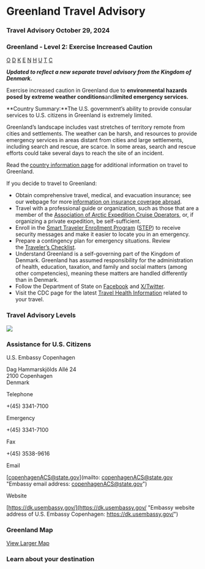 # Greenland Travel Advisory

### Travel Advisory October 29, 2024

### Greenland - Level 2: Exercise Increased Caution

[O](javascript:void(0); "Tool Tip: Other")
[D](javascript:void(0); "Tool Tip: Wrongful Detention")
[K](javascript:void(0); "Tool Tip: Kidnap and Hostage")
[E](javascript:void(0); "Tool Tip: Event")
[N](javascript:void(0); "Tool Tip: Disaster")
[H](javascript:void(0); "Tool Tip: Health")
[U](javascript:void(0); "Tool Tip: Civil Unrest")
[T](javascript:void(0); "Tool Tip: Terrorism")
[C](javascript:void(0); "Tool Tip: Crimes")

***Updated to reflect a new separate travel advisory from the Kingdom of Denmark.***

Exercise increased caution in Greenland due to **environmental hazards posed by extreme weather conditions**and**limited emergency services.**

**Country Summary:**The U.S. government’s ability to provide consular services to U.S. citizens in Greenland is extremely limited.

Greenland’s landscape includes vast stretches of territory remote from cities and settlements. The weather can be harsh, and resources to provide emergency services in areas distant from cities and large settlements, including search and rescue, are scarce. In some areas, search and rescue efforts could take several days to reach the site of an incident.

Read the [country information page](https://travel.state.gov/content/travel/en/international-travel/International-Travel-Country-Information-Pages/Greenland.html) for additional information on travel to Greenland.

If you decide to travel to Greenland:

* Obtain comprehensive travel, medical, and evacuation insurance; see our webpage for more [information on insurance coverage abroad](https://travel.state.gov/content/travel/en/international-travel/before-you-go/your-health-abroad/Insurance_Coverage_Overseas.html).
* Travel with a professional guide or organization, such as those that are a member of the [Association of Arctic Expedition Cruise Operators](https://aeco.no/), or, if organizing a private expedition, be self-sufficient.
* Enroll in the [Smart Traveler Enrollment Program](https://step.state.gov/step/) ([STEP](https://step.state.gov/step/)) to receive security messages and make it easier to locate you in an emergency.
* Prepare a contingency plan for emergency situations. Review the [Traveler’s Checklist](https://travel.state.gov/content/passports/en/go/checklist.html).
* Understand Greenland is a self-governing part of the Kingdom of Denmark. Greenland has assumed responsibility for the administration of health, education, taxation, and family and social matters (among other competencies), meaning these matters are handled differently than in Denmark.
* Follow the Department of State on [Facebook](https://www.facebook.com/travelgov) and [X/Twitter](https://x.com/travelgov).
* Visit the CDC page for the latest [Travel Health Information](https://wwwnc.cdc.gov/travel/destinations/traveler/none/greenland) related to your travel.

### Travel Advisory Levels

[![](/content/dam/NEWTravelAssets/images/travel-levelv2.svg)](/content/travel/en/international-travel/before-you-go/about-our-new-products.html "Travel Advisory Levels")

### Assistance for U.S. Citizens

U.S. Embassy Copenhagen

Dag Hammarskjölds Allé 24  
2100 Copenhagen  
Denmark

Telephone

+(45) 3341-7100

Emergency

+(45) 3341-7100

Fax

+(45) 3538-9616

Email

[copenhagenACS@state.gov](mailto: copenhagenACS@state.gov "Embassy email address: copenhagenACS@state.gov")

Website

[https://dk.usembassy.gov/](https://dk.usembassy.gov/ "Embassy website address of U.S. Embassy Copenhagen: https://dk.usembassy.gov/")

### Greenland Map

[View Larger Map](https://travelmaps.state.gov/TSGMap/?extent=-122.891923,52.630992,48.494796,84.041383 "Map of Greenland")



### Learn about your destination